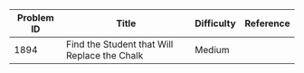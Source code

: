 | Problem ID | Title | Difficulty | Reference
| --- | --- | --- | ---
| 1894 | Find the Student that Will Replace the Chalk | Medium | 
